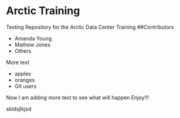 # Arctic Training
Testing Repository for the Arctic Data Center Training
##Contributors
- Amanda Young
- Mathew Jones
- Others

More text

* apples
* oranges
* Git users


Now I am adding more text to see what will happen
Enjoy!!!


skldsjlkjsd